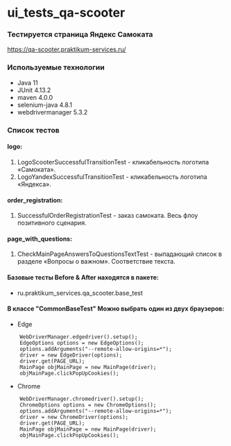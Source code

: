 # ui_tests_qa-scooter
### Тестируется страница Яндекс Самоката

https://qa-scooter.praktikum-services.ru/

### Используемые технологии
 - Java 11
 - JUnit 4.13.2
 - maven 4.0.0 
 - selenium-java 4.8.1
 - webdrivermanager 5.3.2

### Список тестов 
#### logo:
1. LogoScooterSuccessfulTransitionTest - кликабельность логотипа «Самоката».
2. LogoYandexSuccessfulTransitionTest - кликабельность логотипа «Яндекса».
#### order_registration:
1. SuccessfulOrderRegistrationTest - заказ самоката. Весь флоу позитивного сценария.
#### page_with_questions:
1. CheckMainPageAnswersToQuestionsTextTest - выпадающий список в разделе «Вопросы о важном». Соответствие текста.
#### Базовые тесты Before & After находятся в пакете:
- ru.praktikum_services.qa_scooter.base_test

#### В классе "CommonBaseTest" Можно выбрать один из двух браузеров:
- Edge
```
    WebDriverManager.edgedriver().setup();
    EdgeOptions options = new EdgeOptions();
    options.addArguments("--remote-allow-origins=*");
    driver = new EdgeDriver(options);
    driver.get(PAGE_URL);
    MainPage objMainPage = new MainPage(driver);
    objMainPage.clickPopUpCookies();
```
- Chrome
```
    WebDriverManager.chromedriver().setup();
    ChromeOptions options = new ChromeOptions();
    options.addArguments("--remote-allow-origins=*");
    driver = new ChromeDriver(options);
    driver.get(PAGE_URL);
    MainPage objMainPage = new MainPage(driver);
    objMainPage.clickPopUpCookies();
```
